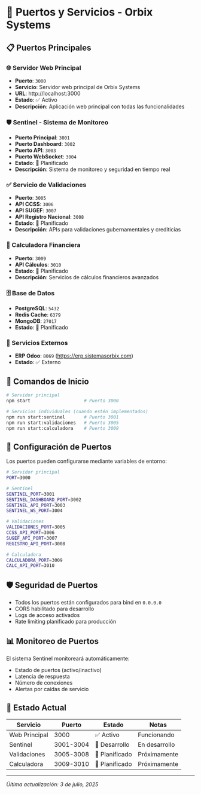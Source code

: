 # 🔌 Puertos y Servicios - Orbix Systems

## 📋 Puertos Principales

### 🌐 Servidor Web Principal
- **Puerto**: `3000`
- **Servicio**: Servidor web principal de Orbix Systems
- **URL**: http://localhost:3000
- **Estado**: ✅ Activo
- **Descripción**: Aplicación web principal con todas las funcionalidades

### 🛡️ Sentinel - Sistema de Monitoreo
- **Puerto Principal**: `3001`
- **Puerto Dashboard**: `3002` 
- **Puerto API**: `3003`
- **Puerto WebSocket**: `3004`
- **Estado**: 🔄 Planificado
- **Descripción**: Sistema de monitoreo y seguridad en tiempo real

### ✅ Servicio de Validaciones
- **Puerto**: `3005`
- **API CCSS**: `3006`
- **API SUGEF**: `3007`
- **API Registro Nacional**: `3008`
- **Estado**: 🔄 Planificado
- **Descripción**: APIs para validaciones gubernamentales y crediticias

### 🧮 Calculadora Financiera
- **Puerto**: `3009`
- **API Cálculos**: `3010`
- **Estado**: 🔄 Planificado
- **Descripción**: Servicios de cálculos financieros avanzados

### 🗄️ Base de Datos
- **PostgreSQL**: `5432`
- **Redis Cache**: `6379`
- **MongoDB**: `27017`
- **Estado**: 🔄 Planificado

### 🔗 Servicios Externos
- **ERP Odoo**: `8069` (https://erp.sistemasorbix.com)
- **Estado**: ✅ Externo

## 🚀 Comandos de Inicio

```bash
# Servidor principal
npm start                    # Puerto 3000

# Servicios individuales (cuando estén implementados)
npm run start:sentinel       # Puerto 3001
npm run start:validaciones   # Puerto 3005
npm run start:calculadora    # Puerto 3009
```

## 🔧 Configuración de Puertos

Los puertos pueden configurarse mediante variables de entorno:

```bash
# Servidor principal
PORT=3000

# Sentinel
SENTINEL_PORT=3001
SENTINEL_DASHBOARD_PORT=3002
SENTINEL_API_PORT=3003
SENTINEL_WS_PORT=3004

# Validaciones
VALIDACIONES_PORT=3005
CCSS_API_PORT=3006
SUGEF_API_PORT=3007
REGISTRO_API_PORT=3008

# Calculadora
CALCULADORA_PORT=3009
CALC_API_PORT=3010
```

## 🛡️ Seguridad de Puertos

- Todos los puertos están configurados para bind en `0.0.0.0`
- CORS habilitado para desarrollo
- Logs de acceso activados
- Rate limiting planificado para producción

## 📊 Monitoreo de Puertos

El sistema Sentinel monitoreará automáticamente:
- Estado de puertos (activo/inactivo)
- Latencia de respuesta
- Número de conexiones
- Alertas por caídas de servicio

## 🔄 Estado Actual

| Servicio | Puerto | Estado | Notas |
|----------|--------|--------|-------|
| Web Principal | 3000 | ✅ Activo | Funcionando |
| Sentinel | 3001-3004 | 🔄 Desarrollo | En desarrollo |
| Validaciones | 3005-3008 | 🔄 Planificado | Próximamente |
| Calculadora | 3009-3010 | 🔄 Planificado | Próximamente |

---
*Última actualización: 3 de julio, 2025*
